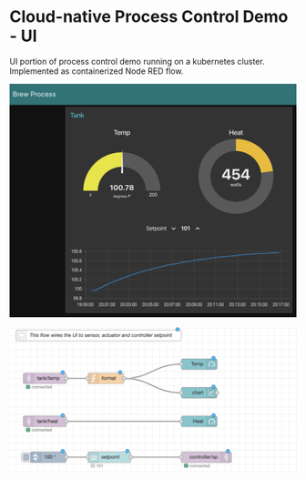 # Cloud-native Process Control Demo - UI

UI portion of process control demo running on a kubernetes cluster.
Implemented as containerized Node RED flow.

![Alt text](ui.png?raw=true "UI")

![Alt text](ui-flow.png?raw=true "UI flow")
